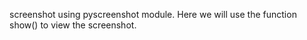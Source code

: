  screenshot using pyscreenshot module. Here we will use the function show() to view the screenshot. 
